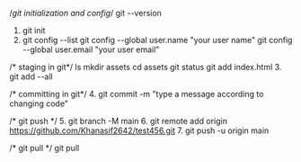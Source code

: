 

/*git initialization and config*/
git --version
1. git init
2. git config --list
git config --global user.name "your user name"
git config --global user.email "your user email"

/* staging in git*/
ls
mkdir assets
cd assets
git status
git add index.html
3. git add --all

/* committing in git*/
4. git commit -m "type a message according to changing code"

/* git push */
5. git branch -M main
6. git remote add origin https://github.com/Khanasif2642/test456.git
7. git push -u origin main

/* git pull */
git pull